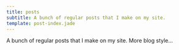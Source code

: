 ```yaml
---
title: posts
subtitle: A bunch of regular posts that I make on my site.
template: post-index.jade
---
```


A bunch of regular posts that I make on my site. More blog style...